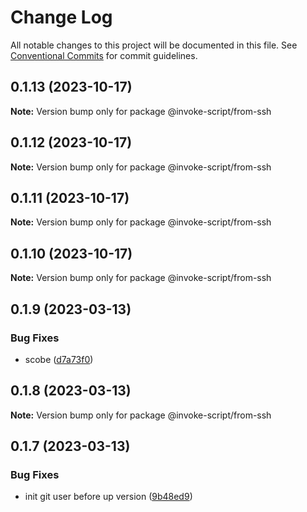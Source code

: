 # Change Log

All notable changes to this project will be documented in this file.
See [Conventional Commits](https://conventionalcommits.org) for commit guidelines.

## 0.1.13 (2023-10-17)

**Note:** Version bump only for package @invoke-script/from-ssh





## 0.1.12 (2023-10-17)

**Note:** Version bump only for package @invoke-script/from-ssh





## 0.1.11 (2023-10-17)

**Note:** Version bump only for package @invoke-script/from-ssh





## 0.1.10 (2023-10-17)

**Note:** Version bump only for package @invoke-script/from-ssh





## 0.1.9 (2023-03-13)


### Bug Fixes

* scobe ([d7a73f0](https://github.com/VladimirKalmykov/invoke-script/commit/d7a73f0))





## 0.1.8 (2023-03-13)

**Note:** Version bump only for package @invoke-script/from-ssh





## 0.1.7 (2023-03-13)


### Bug Fixes

* init git user before up version ([9b48ed9](https://github.com/VladimirKalmykov/invoke-script/commit/9b48ed9))
